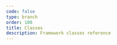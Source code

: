 ```yaml
---
code: false
type: branch
order: 100
title: Classes
description: Framework classes reference
---
```

